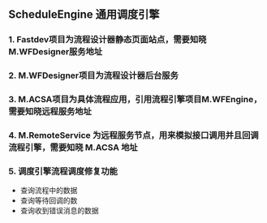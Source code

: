 ﻿## ScheduleEngine 通用调度引擎

### 1. Fastdev项目为流程设计器静态页面站点，需要知晓 M.WFDesigner服务地址
### 2. M.WFDesigner项目为流程设计器后台服务
### 3. M.ACSA项目为具体流程应用，引用流程引擎项目M.WFEngine，需要知晓远程服务地址 
### 4. M.RemoteService 为远程服务节点，用来模拟接口调用并且回调流程引擎，需要知晓 M.ACSA 地址

### 5. 调度引擎流程调度修复功能
* 查询流程中的数据
* 查询等待回调的数
* 查询收到错误消息的数据